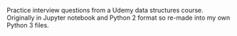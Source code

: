 Practice interview questions from a Udemy data structures course. Originally in Jupyter notebook and Python 2 format so re-made into my own Python 3 files.
